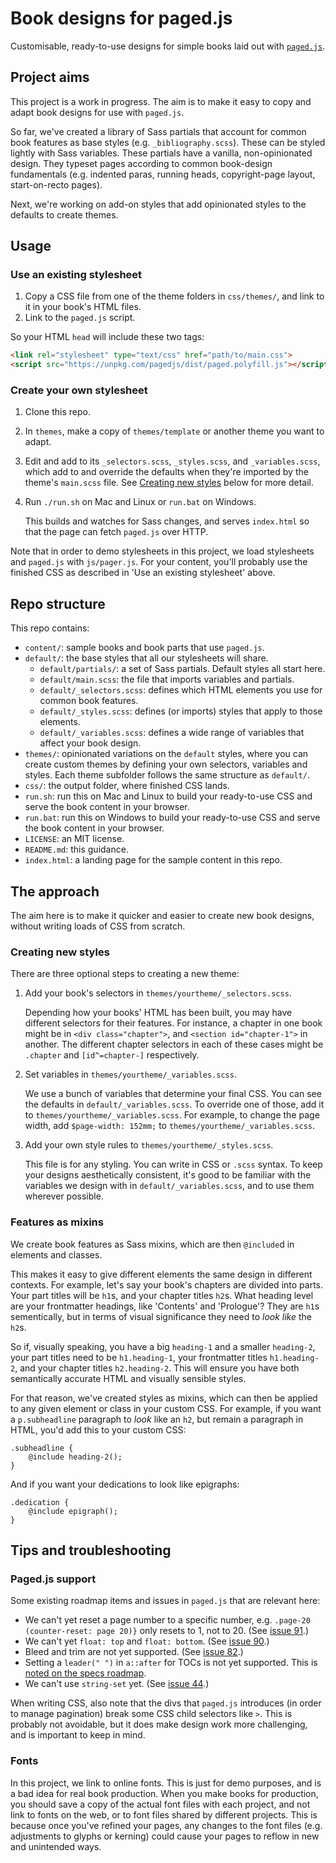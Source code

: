 # Book designs for paged.js

Customisable, ready-to-use designs for simple books laid out with [`paged.js`](https://gitlab.pagedmedia.org/tools/pagedjs).

## Project aims

This project is a work in progress. The aim is to make it easy to copy and adapt book designs for use with `paged.js`.

So far, we've created a library of Sass partials that account for common book features as base styles (e.g. `_bibliography.scss`). These can be styled lightly with Sass variables. These partials have a vanilla, non-opinionated design. They typeset pages according to common book-design fundamentals (e.g. indented paras, running heads, copyright-page layout, start-on-recto pages).

Next, we're working on add-on styles that add opinionated styles to the defaults to create themes.

## Usage

### Use an existing stylesheet

1. Copy a CSS file from one of the theme folders in `css/themes/`, and link to it in your book's HTML files.
2. Link to the `paged.js` script.

So your HTML `head` will include these two tags:

```html
<link rel="stylesheet" type="text/css" href="path/to/main.css">
<script src="https://unpkg.com/pagedjs/dist/paged.polyfill.js"></script>
```

### Create your own stylesheet

1. Clone this repo.
1. In `themes`, make a copy of `themes/template` or another theme you want to adapt.
1. Edit and add to its `_selectors.scss`, `_styles.scss`, and `_variables.scss`, which add to and override the defaults when they're imported by the theme's `main.scss` file. See [Creating new styles](#creating-new-styles) below for more detail.
1. Run `./run.sh` on Mac and Linux or `run.bat` on Windows.

   This builds and watches for Sass changes, and serves `index.html` so that the page can fetch `paged.js` over HTTP.

Note that in order to demo stylesheets in this project, we load stylesheets and `paged.js` with `js/pager.js`. For your content, you'll probably use the finished CSS as described in 'Use an existing stylesheet' above.

## Repo structure

This repo contains:

- `content/`: sample books and book parts that use `paged.js`.
- `default/`: the base styles that all our stylesheets will share.
    - `default/partials/`: a set of Sass partials. Default styles all start here.
    - `default/main.scss`: the file that imports variables and partials.
    - `default/_selectors.scss`: defines which HTML elements you use for common book features.
    - `default/_styles.scss`: defines (or imports) styles that apply to those elements.
    - `default/_variables.scss`: defines a wide range of variables that affect your book design.
- `themes/`: opinionated variations on the `default` styles, where you can create custom themes by defining your own selectors, variables and styles. Each theme subfolder follows the same structure as `default/`.
- `css/`: the output folder, where finished CSS lands.
- `run.sh`: run this on Mac and Linux to build your ready-to-use CSS and serve the book content in your browser.
- `run.bat`: run this on Windows to build your ready-to-use CSS and serve the book content in your browser.
- `LICENSE`: an MIT license.
- `README.md`: this guidance.
- `index.html`: a landing page for the sample content in this repo.

## The approach

The aim here is to make it quicker and easier to create new book designs, without writing loads of CSS from scratch.

### Creating new styles

There are three optional steps to creating a new theme:

1. Add your book's selectors in `themes/yourtheme/_selectors.scss`.

   Depending how your books' HTML has been built, you may have different selectors for their features. For instance, a chapter in one book might be in `<div class="chapter">`, and `<section id="chapter-1">` in another. The different chapter selectors in each of these cases might be `.chapter` and `[id^=chapter-]` respectively.

1. Set variables in `themes/yourtheme/_variables.scss`.

   We use a bunch of variables that determine your final CSS. You can see the defaults in `default/_variables.scss`. To override one of those, add it to `themes/yourtheme/_variables.scss`. For example, to change the page width, add `$page-width: 152mm;` to `themes/yourtheme/_variables.scss`.

1. Add your own style rules to `themes/yourtheme/_styles.scss`.

   This file is for any styling. You can write in CSS or `.scss` syntax. To keep your designs aesthetically consistent, it's good to be familiar with the variables we design with in `default/_variables.scss`, and to use them wherever possible.

### Features as mixins

We create book features as Sass mixins, which are then `@include`d in elements and classes.

This makes it easy to give different elements the same design in different contexts. For example, let's say your book's chapters are divided into parts. Your part titles will be `h1`s, and your chapter titles `h2`s. What heading level are your frontmatter headings, like 'Contents' and 'Prologue'? They are `h1`s sementically, but in terms of visual significance they need to *look like* the `h2`s.

So if, visually speaking, you have a big `heading-1` and a smaller `heading-2`, your part titles need to be `h1.heading-1`, your frontmatter titles `h1.heading-2`, and your chapter titles `h2.heading-2`. This will ensure you have both semantically accurate HTML and visually sensible styles.

For that reason, we've created styles as mixins, which can then be applied to any given element or class in your custom CSS. For example, if you want a `p.subheadline` paragraph to *look* like an `h2`, but remain a paragraph in HTML, you'd add this to your custom CSS:

```
.subheadline {
    @include heading-2();
}
```

And if you want your dedications to look like epigraphs:

```
.dedication {
    @include epigraph();
}
```

## Tips and troubleshooting

### Paged.js support

Some existing roadmap items and issues in `paged.js` that are relevant here:

- We can't yet reset a page number to a specific number, e.g. `.page-20 (counter-reset: page 20)}` only resets to 1, not to 20. (See [issue 91](https://gitlab.pagedmedia.org/tools/pagedjs/issues/91).)
- We can't yet `float: top` and `float: bottom`. (See [issue 90](https://gitlab.pagedmedia.org/tools/pagedjs/issues/90).)
- Bleed and trim are not yet supported. (See [issue 82](https://gitlab.pagedmedia.org/tools/pagedjs/issues/82).)
- Setting a `leader(" ")` in `a::after` for TOCs is not yet supported. This is [noted on the specs roadmap](https://gitlab.pagedmedia.org/tools/pagedjs/wikis/Support-of-specifications).
- We can't use `string-set` yet. (See [issue 44](https://gitlab.pagedmedia.org/tools/pagedjs/issues/44).)

When writing CSS, also note that the divs that `paged.js` introduces (in order to manage pagination) break some CSS child selectors like `>`. This is probably not avoidable, but it does make design work more challenging, and is important to keep in mind.

### Fonts

In this project, we link to online fonts. This is just for demo purposes, and is a bad idea for real book production. When you make books for production, you should save a copy of the actual font files with each project, and not link to fonts on the web, or to font files shared by different projects. This is because once you've refined your pages, any changes to the font files (e.g. adjustments to glyphs or kerning) could cause your pages to reflow in new and unintended ways.
